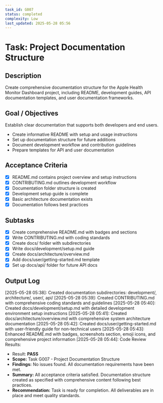 ```yaml
---
task_id: G007
status: completed
complexity: Low
last_updated: 2025-05-28 05:56
---
```


# Task: Project Documentation Structure

## Description
Create comprehensive documentation structure for the Apple Health Monitor Dashboard project, including README, development guides, API documentation templates, and user documentation frameworks.

## Goal / Objectives
Establish clear documentation that supports both developers and end users.
- Create informative README with setup and usage instructions
- Set up documentation structure for future additions
- Document development workflow and contribution guidelines
- Prepare templates for API and user documentation

## Acceptance Criteria
- [x] README.md contains project overview and setup instructions
- [x] CONTRIBUTING.md outlines development workflow
- [x] Documentation folder structure is created
- [x] Development setup guide is complete
- [x] Basic architecture documentation exists
- [x] Documentation follows best practices

## Subtasks
- [x] Create comprehensive README.md with badges and sections
- [x] Write CONTRIBUTING.md with coding standards
- [x] Create docs/ folder with subdirectories
- [x] Write docs/development/setup.md guide
- [x] Create docs/architecture/overview.md
- [x] Add docs/user/getting-started.md template
- [x] Set up docs/api/ folder for future API docs

## Output Log
[2025-05-28 05:38]: Created documentation subdirectories: development/, architecture/, user/, api/
[2025-05-28 05:39]: Created CONTRIBUTING.md with comprehensive coding standards and guidelines
[2025-05-28 05:40]: Created docs/development/setup.md with detailed development environment setup instructions
[2025-05-28 05:41]: Created docs/architecture/overview.md with comprehensive system architecture documentation
[2025-05-28 05:42]: Created docs/user/getting-started.md with user-friendly guide for non-technical users
[2025-05-28 05:43]: Enhanced README.md with badges, screenshots section, emoji icons, and comprehensive project information
[2025-05-28 05:44]: Code Review Results:
  - Result: **PASS**
  - **Scope:** Task G007 - Project Documentation Structure
  - **Findings:** No issues found. All documentation requirements have been met.
  - **Summary:** All acceptance criteria satisfied. Documentation structure created as specified with comprehensive content following best practices.
  - **Recommendation:** Task is ready for completion. All deliverables are in place and meet quality standards.